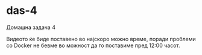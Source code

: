 # das-4
 
Домашна задача 4

Видеото ќе биде поставено во најскоро можно време, поради проблеми со Docker не бевме во можност да го поставиме пред 12:00 часот.
